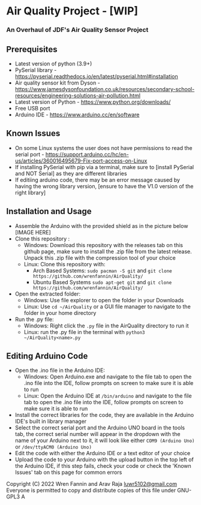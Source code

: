 # Air Quality Project - [WIP]
### An Overhaul of JDF's Air Quality Sensor Project
## Prerequisites
 - Latest version of python (3.9+)
 - PySerial library - https://pyserial.readthedocs.io/en/latest/pyserial.html#installation
 - Air quality sensor kit from Dyson - https://www.jamesdysonfoundation.co.uk/resources/secondary-school-resources/engineering-solutions-air-pollution.html
 - Latest version of Python - https://www.python.org/downloads/
 - Free USB port 
 - Arduino IDE - https://www.arduino.cc/en/software
## Known Issues
 - On some Linux systems the user does not have permissions to read the serial port - https://support.arduino.cc/hc/en-us/articles/360016495679-Fix-port-access-on-Linux
 - If installing PySerial with pip via a terminal, make sure to [install PySerial and NOT Serial] as they are different libraries
 - If editiing arduino code, there may be an error message caused by having the wrong library version, [ensure to have the V1.0 version of the right library]

## Installation and Usage
 - Assemble the Arduino with the provided shield as in the picture below [IMAGE HERE]
 - Clone this repository :
     - Windows: Download this repository with the releases tab on this github page, make sure to install the .zip file from the latest release. Unpack this .zip file with the compression tool of your choice
     - Linux: Clone this repository with:
         - Arch Based Systems: `sudo pacman -S git` and `git clone https://github.com/wrenfannin/AirQuality/`
         - Ubuntu Based Systems `sudo apt-get git` and `git clone https://github.com/wrenfannin/AirQuality/`
 - Open the extracted folder:
     - Windows: Use file explorer to open the folder in your Downloads
     - Linux: Use `cd ~/AirQuality` or a GUI file manager to navigate to the folder in your home directory
 - Run the .py file:
     - Windows: Right click the `.py` file in the AirQuality directory to run it
     - Linux: run the .py file in the terminal with `python3 ~/AirQuality<name>.py`
     
 ## Editing Arduino Code
 - Open the .ino file in the Arduino IDE:
     - Windows: Open Arduino.exe and navigate to the file tab to open the .ino file into the IDE, follow prompts on screen to make sure it is able to run
     - Linux: Open the Arduino IDE at `/bin/arduino` and navigate to the file tab to open the .ino file into the IDE, follow prompts on screen to make sure it is able to run
 - Install the correct libraries for the code, they are available in the Arduino IDE's built in library manager
 - Select the correct serial port and the Arduino UNO board in the tools tab, the correct serial number will appear in the dropdown with the name of your Arduino next to it, it will look like either `COM9 (Arduino Uno)` or `/dev/ttyACM0 (Arduino Uno)`
 - Edit the code with either the Arduino IDE or a text editor of your choice
 - Upload the code to your Arduino with the upload button in the top left of the Arduino IDE, if this step fails, check your code or check the 'Known Issues' tab on this page for common errors
 

Copyright (C) 2022 Wren Fannin and Arav Raja <luwr5102@gmail.com> 
Everyone is permitted to copy and distribute copies of this file under GNU-GPL3 A

